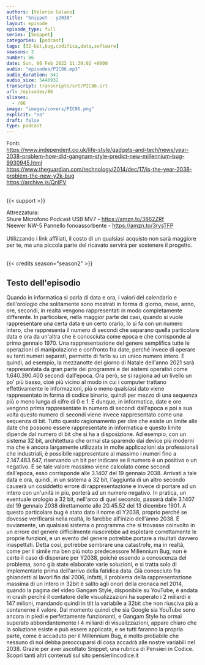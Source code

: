 ```yaml
---
authors: [Valerio Galano]
title: "Snippet - y2038"
layout: episode
episode_type: full
series: [Snippet]
categories: [podcast]
tags: [32-bit,bug,codifica,data,software]
seasons: 2
number: 86
date: Sun, 06 Feb 2022 11:30:02 +0000
audio: "episodes/PIC86.mp3"
audio_duration: 341
audio_size: 5448932
transcript: transcripts/srt/PIC86.srt
url: /episodes/86
aliases: 
  - /86
image: "images/covers/PIC86.png"
explicit: "no"
draft: false
type: podcast
---
```

Fonti: <br /><a href="https://www.independent.co.uk/life-style/gadgets-and-tech/news/year-2038-problem-how-did-gangnam-style-predict-new-millennium-bug-9930945.html" rel="noopener">https://www.independent.co.uk/life-style/gadgets-and-tech/news/year-2038-problem-how-did-gangnam-style-predict-new-millennium-bug-9930945.html</a> <br /><a href="https://www.theguardian.com/technology/2014/dec/17/is-the-year-2038-problem-the-new-y2k-bug" rel="noopener">https://www.theguardian.com/technology/2014/dec/17/is-the-year-2038-problem-the-new-y2k-bug</a> <br /><a href="https://archive.is/QnlPV" rel="noopener">https://archive.is/QnlPV</a> <br /><br />

{{< support >}}

Attrezzatura:<br />Shure Microfono Podcast USB MV7 - <a href="https://amzn.to/3862ZRf" rel="noopener">https://amzn.to/3862ZRf</a> <br />Neewer NW-5 Pannello fonoassorbente - <a href="https://amzn.to/3rysTFP" rel="noopener">https://amzn.to/3rysTFP</a> <br /><br />Utilizzando i link affiliati, il costo di un qualsiasi acquisto non sarà maggiore per te, ma una piccola parte del ricavato servirà per sostenere il progetto.<br /><br />

{{< credits season="season2" >}}

<!-- more -->

## Testo dell'episodio

Quando in informatica si parla di data e ora, i valori del calendario e dell'orologio che
solitamente sono mostrati in forma di giorno, mese, anno, ore, secondi, in realtà vengono
rappresentati in modo completamente differente.
In particolare, nella maggior parte dei casi, quando si vuole rappresentare una certa data
e un certo orario, lo si fa con un numero intero, che rappresenta il numero di secondi che separano
quella particolare data e ora da un'altra che è conosciuta come epoca e che corrisponde
al primo gennaio 1970.
Una rappresentazione del genere semplifica tutte le operazioni di manipolazione e confronto
fra date, perché invece di operare su tanti numeri separati, permette di farlo su un unico
numero intero.
E quindi, ad esempio, la mezzanotte del giorno di Natale dell'anno 2021 sarà rappresentata
da gran parte dei programmi e dei sistemi operativi come 1.640.390.400 secondi dall'epoca.
Ora però, se si ragiona ad un livello un po' più basso, cioè più vicino al modo
in cui i computer trattano effettivamente le informazioni, più o meno qualsiasi dato
viene rappresentato in forma di codice binario, quindi per mezzo di una sequenza più o meno
lunga di cifre di 0 e 1.
E dunque, in informatica, date e ore vengono prima rappresentate in numero di secondi dall'epoca
e poi a sua volta questo numero di secondi viene invece rappresentato come una sequenza
di bit.
Tutto questo ragionamento per dire che esiste un limite alle date che possono essere rappresentate
in informatica e questo limite dipende dal numero di bit che si ha a disposizione.
Ad esempio, con un sistema 32 bit, architettura che ormai sta sparendo dai device più moderni
ma che è ancora largamente utilizzata in molte applicazioni sia professionali che
industriali, è possibile rappresentare al massimo i numeri fino a 2.147.483.647, riservando
un bit per indicare se il numero è un positivo o un negativo.
E se tale valore massimo viene calcolato come secondi dall'epoca, esso corrisponde alle
3.1407 del 19 gennaio 2038.
Arrivati a tale data e ora, quindi, in un sistema a 32 bit, l'aggiunta di un altro secondo
causerà un cosiddetto errore di rappresentazione e invece di portare ad un intero con un'unità
in più, porterà ad un numero negativo.
In pratica, un eventuale orologio a 32 bit, nell'arco di quel secondo, passerà dalle
3.1407 del 19 gennaio 2038 direttamente alle 20.45.52 del 13 dicembre 1901.
A questo particolare bug è stato dato il nome di Y2038, proprio perché se dovesse
verificarsi nella realtà, lo farebbe all'inizio dell'anno 2038.
E ovviamente, un qualsiasi sistema o programma che si trovasse coinvolto in un errore del
genere difficilmente riuscirebbe ad espletare correttamente le proprie funzioni, e un evento
del genere potrebbe portare a risultati davvero inaspettati.
Detta così, potrebbe sembrare una catastrofe, ma in realtà, come per il simile ma ben più
noto predecessore Millennium Bug, non è certo il caso di disperare per Y2038, poiché
essendo a conoscenza del problema, sono già state elaborate varie soluzioni, e si tratta
solo di implementarle prima dell'arrivo della fatidica data.
Già conosciuto fra ghiandetti ai lavori fin dal 2006, infatti, il problema della rappresentazione
massima di un intero in 32bit è salito agli onori della cronaca nel 2014, quando la pagina
del video Gangam Style, disponibile su YouTube, è andata in crash perché il contatore delle
visualizzazioni ha superato i 2 miliardi e 147 milioni, mandando quindi in tilt la variabile
a 32bit che non riusciva più a contenerne il valore.
Dal momento quindi che sia Google sia YouTube sono ancora in piedi e perfettamente funzionanti,
e Gangam Style ha ormai superato abbondantemente i 4 miliardi di visualizzazioni, appare chiaro
che la soluzione esiste e può essere applicata, e se tutti faranno la propria parte, come
è accaduto per il Millennium Bug, è molto probabile che nessuno di noi debba preoccuparsi
di cosa accadrà alle nostre variabili nel 2038.
Grazie per aver ascoltato Snippet, una rubrica di Pensieri in Codice. Scopri tanti altri
contenuti sul sito pensieriincodice.it

